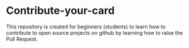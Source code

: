 # Contribute-your-card
This repository is created for beginners (students) to learn how to contribute to open source projects on github by learning how to raise the Pull Request.
